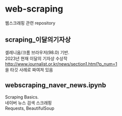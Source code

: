# web-scraping
웹스크래핑 관련 repository

## scraping_이달의기자상
셀레니움/크롬 브라우저(98.0) 기반.  
2023년 현재 이달의 기자상 수상작  
http://www.journalist.or.kr/news/section1.html?p_num=1  
을 타깃 사례로 짜여져 있음

## webscraping_naver_news.ipynb
Scraping Basics.  
네이버 뉴스 검색 스크래핑  
Requests, BeautifulSoup
